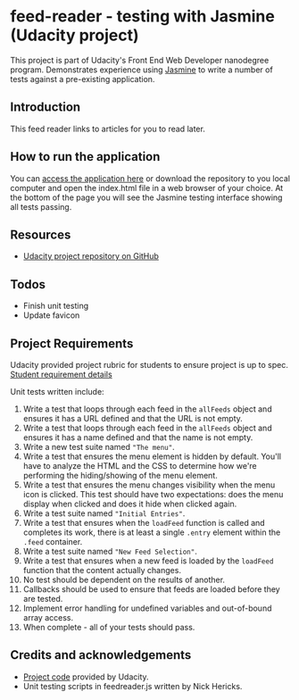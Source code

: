 # feed-reader - testing with Jasmine (Udacity project)

This project is part of Udacity's Front End Web Developer nanodegree program. Demonstrates experience using [Jasmine](http://jasmine.github.io/) to write a number of tests against a pre-existing application.

## Introduction

This feed reader links to articles for you to read later.

## How to run the application

You can [access the application here](https://nickhericks.github.io/feed-reader) or download the repository to you local computer and open the index.html file in a web browser of your choice. At the bottom of the page you will see the Jasmine testing interface showing all tests passing.

## Resources

* [Udacity project repository on GitHub](https://github.com/udacity/frontend-nanodegree-feedreader)

## Todos

* Finish unit testing
* Update favicon

## Project Requirements

Udacity provided project rubric for students to ensure project is up to spec. [Student requirement details](https://review.udacity.com/#!/rubrics/18/view)

Unit tests written include:
1. Write a test that loops through each feed in the `allFeeds` object and ensures it has a URL defined and that the URL is not empty.
2. Write a test that loops through each feed in the `allFeeds` object and ensures it has a name defined and that the name is not empty.
3. Write a new test suite named `"The menu"`.
4. Write a test that ensures the menu element is hidden by default. You'll have to analyze the HTML and the CSS to determine how we're performing the hiding/showing of the menu element.
5. Write a test that ensures the menu changes visibility when the menu icon is clicked. This test should have two expectations: does the menu display when clicked and does it hide when clicked again.
6. Write a test suite named `"Initial Entries"`.
7. Write a test that ensures when the `loadFeed` function is called and completes its work, there is at least a single `.entry` element within the `.feed` container.
8. Write a test suite named `"New Feed Selection"`.
9. Write a test that ensures when a new feed is loaded by the `loadFeed` function that the content actually changes.
10. No test should be dependent on the results of another.
11. Callbacks should be used to ensure that feeds are loaded before they are tested.
12. Implement error handling for undefined variables and out-of-bound array access.
13. When complete - all of your tests should pass.

## Credits and acknowledgements

* [Project code](https://github.com/udacity/frontend-nanodegree-feedreader) provided by Udacity.
* Unit testing scripts in feedreader.js written by Nick Hericks.
